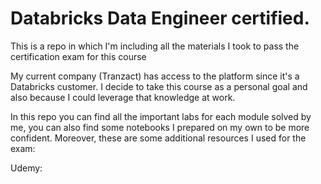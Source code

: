 # Databricks Data Engineer certified.
This is a repo in which I'm including all the materials I took to pass the certification exam for this course

My current company (Tranzact) has access to the platform since it's a Databricks customer. I decide to take this course as a personal goal and also because I could leverage that knowledge at work.

In this repo you can find all the important labs for each module solved by me, you can also find some notebooks I prepared on my own to be more confident. Moreover, these are some additional resources I used for the exam:

Udemy:
